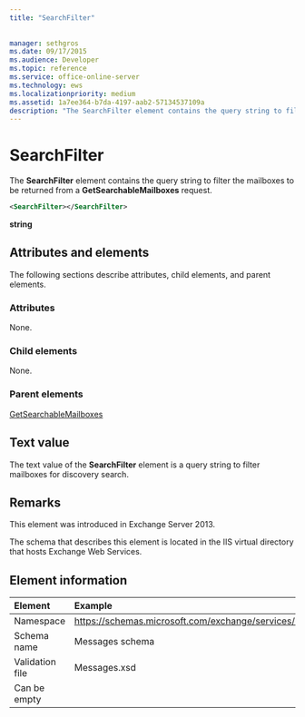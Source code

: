 ```yaml
---
title: "SearchFilter"
 
 
manager: sethgros
ms.date: 09/17/2015
ms.audience: Developer
ms.topic: reference
ms.service: office-online-server
ms.technology: ews
ms.localizationpriority: medium
ms.assetid: 1a7ee364-b7da-4197-aab2-57134537109a
description: "The SearchFilter element contains the query string to filter the mailboxes to be returned from a GetSearchableMailboxes request."
---
```


# SearchFilter

The **SearchFilter** element contains the query string to filter the mailboxes to be returned from a **GetSearchableMailboxes** request. 
  
```XML
<SearchFilter></SearchFilter>
```

 **string**
## Attributes and elements

The following sections describe attributes, child elements, and parent elements.
  
### Attributes

None.
  
### Child elements

None.
  
### Parent elements

[GetSearchableMailboxes](getsearchablemailboxes.md)
  
## Text value

The text value of the **SearchFilter** element is a query string to filter mailboxes for discovery search. 
  
## Remarks

This element was introduced in Exchange Server 2013.
  
The schema that describes this element is located in the IIS virtual directory that hosts Exchange Web Services.
  
## Element information

|Element|Example|
|:-----|:-----|
|Namespace  <br/> |https://schemas.microsoft.com/exchange/services/2006/messages  <br/> |
|Schema name  <br/> |Messages schema  <br/> |
|Validation file  <br/> |Messages.xsd  <br/> |
|Can be empty  <br/> ||
   

